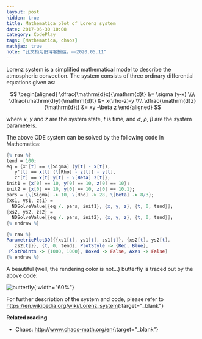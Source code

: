 ```yaml
---
layout: post
hidden: true
title: Mathematica plot of Lorenz system
date: 2017-06-30 10:08
category: CodePlay
tags: [Mathematica, chaos]
mathjax: true
note: "此文档为旧博客搬运。——2020.05.11"
---
```


Lorenz system is a simplified mathematical model to describe the atmospheric convection. The system consists of three ordinary differential equations given as:

$$
\begin{aligned}
\dfrac{\mathrm{d}x}{\mathrm{d}t} &= \sigma (y-x) \\\\
\dfrac{\mathrm{d}y}{\mathrm{d}t} &= x(\rho-z)-y \\\\
\dfrac{\mathrm{d}z}{\mathrm{d}t} &= xy -\beta z 
\end{aligned}
$$


where $x$, $y$ and $z$ are the system state, $t$ is time, and $\sigma$, $\rho$, $\beta$ are the system parameters. 

The above ODE system can be solved by the following code in Mathematica: 

```mathematica
{% raw %}
tend = 100;
eq = {x'[t] == \[Sigma] (y[t] - x[t]), 
   y'[t] == x[t] (\[Rho] - z[t]) - y[t], 
   z'[t] == x[t] y[t] - \[Beta] z[t]};
init1 = {x[0] == 10, y[0] == 10, z[0] == 10};
init2 = {x[0] == 10, y[0] == 10, z[0] == 10.1};
pars = {\[Sigma] -> 10, \[Rho] -> 28, \[Beta] -> 8/3};
{xs1, ys1, zs1} = 
  NDSolveValue[{eq /. pars, init1}, {x, y, z}, {t, 0, tend}];
{xs2, ys2, zs2} = 
  NDSolveValue[{eq /. pars, init2}, {x, y, z}, {t, 0, tend}];
{% endraw %}
``` 

```mathematica
{% raw %}
ParametricPlot3D[{{xs1[t], ys1[t], zs1[t]}, {xs2[t], ys2[t], 
   zs2[t]}}, {t, 0, tend}, PlotStyle -> {Red, Blue}, 
 PlotPoints -> {1000, 1000}, Boxed -> False, Axes -> False]
{% endraw %}
```


A beautiful (well, the rendering color is not...) butterfly is traced out by the above code:

![butterfly]({{site.jsdelivr.url}}/assets/img/butterfly.jpg){:width="60%"}

For further description of the system and code, please refer to <https://en.wikipedia.org/wiki/Lorenz_system>{:target="_blank"}



**Related reading**

* Chaos: <http://www.chaos-math.org/en>{:target="_blank"}